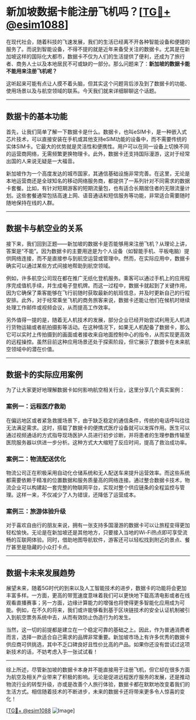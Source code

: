 # 新加坡数据卡能注册飞机吗？[[TG💪+ @esim1088](https://t.me/s/esim1088)]

在现代社会，随着科技的飞速发展，我们的生活已经离不开各种智能设备和便捷的服务了。而说到智能设备，不得不提的就是近年来备受关注的数据卡。尤其是在新加坡这样的国际化大都市，数据卡不仅为人们的生活提供了便利，还成为了旅行者、商务人士以及本地居民不可或缺的一部分。那么问题来了：**新加坡的数据卡能不能用来注册飞机呢？**

这听起来可能有点让人摸不着头脑，但其实这个问题背后涉及到了数据卡的功能、使用场景以及与航空领域的联系。今天我们就来详细聊聊这个话题。

---

## 数据卡的基本功能

首先，让我们简单了解一下数据卡是什么。数据卡，也叫eSIM卡，是一种嵌入式芯片技术，可以直接安装在手机或其他支持eSIM功能的设备中，而不需要传统的实体SIM卡。它最大的优势就是灵活性和便携性。用户可以在同一设备上切换不同的运营商网络，无需频繁更换物理卡。此外，数据卡还支持国际漫游，这对于经常出国的人来说无疑是一大福音。

新加坡作为一个高度发达的城市国家，其通信基础设施非常完善。在这里，无论是本地运营商还是全球知名的移动网络服务商，都提供了一系列针对不同需求的数据卡套餐。比如，有针对短期游客的短期流量包，也有适合长期居住者的无限流量计划。这些套餐通常包括高速上网、语音通话和短信服务等功能，非常适合需要随时随地保持在线的人群。

---

## 数据卡与航空业的关系

接下来，我们回到正题——新加坡的数据卡是否能够用来注册飞机？从理论上讲，答案是“不能”。因为数据卡的主要用途是为个人设备（如智能手机、平板电脑）提供网络连接，而不是直接参与到航空运营或管理中。然而，在实际应用中，数据卡确实可以通过某些方式间接地帮助到航空领域。

例如，许多航空公司现在都在推广无纸化登机服务。乘客可以通过手机上的应用程序完成值机手续，并生成电子登机牌。而这一过程中，数据卡就起到了关键作用，因为它确保了乘客能够在飞行前随时获取最新的航班信息，并及时更新自己的行程安排。此外，对于经常乘坐飞机的商务旅客来说，数据卡还能让他们在候机时继续处理工作邮件或视频会议，从而提高工作效率。

另外值得一提的是，随着无人机技术的发展，部分企业已经开始尝试利用无人机进行货物运输或者航拍摄影等活动。在这种情况下，如果无人机配备了数据卡，那么它可以实时上传拍摄到的画面或者接收来自地面控制中心的指令，从而实现更高效的远程操控。虽然目前这种应用场景还处于探索阶段，但它展示了数据卡在未来航空领域中的潜在价值。

---

## 数据卡的实际应用案例

为了让大家更好地理解数据卡如何影响航空相关行业，这里分享几个真实案例：

### 案例一：远程医疗救助

在偏远地区或者紧急救援场景下，由于缺乏稳定的通信条件，传统的电话呼叫往往无法满足需求。这时，搭载了数据卡的便携式医疗设备就可以发挥作用。医生可以通过视频通话的方式指导现场医护人员进行初步诊断，并将患者的生理参数传输至医院服务器以供进一步分析。这种方式大大缩短了反应时间，提高了救治成功率。

### 案例二：物流配送优化

物流公司正在积极采用自动化仓储系统和无人配送车来提升运营效率。而这些系统都需要依赖于精准的位置数据和服务质量高的网络连接。通过整合数据卡技术，物流企业可以构建起一套完整的物联网平台，实现对整个供应链条的全程监控与管理。这样一来，不仅减少了人为错误，还降低了运营成本。

### 案例三：旅游体验升级

对于喜欢自由行的朋友来说，拥有一张支持多国漫游的数据卡可以让旅程变得更加轻松愉快。无论是在新加坡还是其他地方，只要接入当地的Wi-Fi热点即可享受流畅的互联网体验。同时，借助地图导航软件，游客还可以轻松找到附近的景点、餐厅甚至是隐藏的小众打卡点。

---

## 数据卡未来发展趋势

展望未来，随着5G时代的到来以及人工智能技术的进步，数据卡的功能将会更加丰富多样。一方面，更高的带宽速度意味着我们可以更快地下载高清电影或者在线观看直播赛事；另一方面，边缘计算能力的增强也将使得更多智能化应用成为可能。例如，在不久的将来，我们或许能够看到基于区块链技术的安全认证机制被引入到航空票务系统中去，从而有效防止伪造行为的发生。

当然，这一切的前提都是建立在一个稳定可靠的基础之上。因此，作为普通消费者而言，选择一款适合自己需求的品牌非常重要。新加坡市场上有许多优秀的数据卡供应商可供挑选，其中不乏口碑良好且性价比高的产品。如果你还没有尝试过这项新技术的话，不妨考虑入手一张试试看！

---

综上所述，尽管新加坡的数据卡本身并不能直接用于注册飞机，但它却在很多方面为航空及相关产业带来了积极的影响。无论是促进远程医疗服务的发展，还是推动物流行业的转型升级，亦或是改善个人旅行体验，数据卡都在默默地改变着我们的生活方式。相信随着技术的不断进步，未来的数据卡还将带来更多令人惊喜的变化！

[[TG💪+ @esim1088](https://t.me/s/esim1088) ![Image](https://i.postimg.cc/4NQfJmqS/Snipaste-2025-05-13-00-14-12.png)]